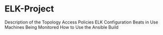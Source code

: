 # ELK-Project
Description of the Topology Access Policies ELK Configuration Beats in Use Machines Being Monitored How to Use the Ansible Build
